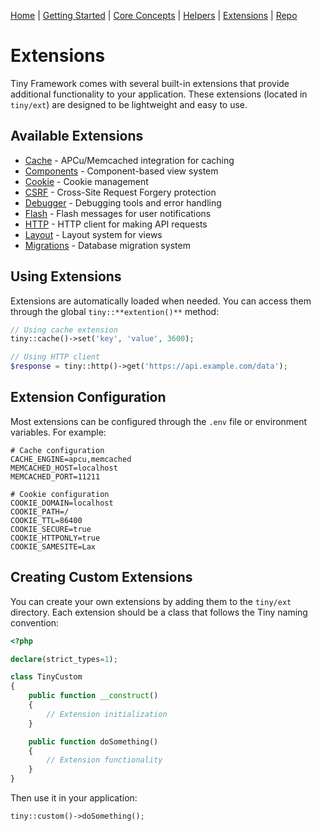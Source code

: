[Home](../readme.md) | [Getting Started](../getting-started) | [Core Concepts](../core-concepts) | [Helpers](../helpers) | [Extensions](../extensions) | [Repo](https://github.com/ranaroussi/tiny)

# Extensions

Tiny Framework comes with several built-in extensions that provide additional functionality to your application. These extensions (located in `tiny/ext`) are designed to be lightweight and easy to use.

## Available Extensions

- [Cache](cache.md) - APCu/Memcached integration for caching
- [Components](components.md) - Component-based view system
- [Cookie](cookie.md) - Cookie management
- [CSRF](csrf.md) - Cross-Site Request Forgery protection
- [Debugger](debugger.md) - Debugging tools and error handling
- [Flash](flash.md) - Flash messages for user notifications
- [HTTP](http.md) - HTTP client for making API requests
- [Layout](layout.md) - Layout system for views
- [Migrations](migrations.md) - Database migration system

## Using Extensions

Extensions are automatically loaded when needed. You can access them through the global `tiny::**extention()**` method:

```php
// Using cache extension
tiny::cache()->set('key', 'value', 3600);

// Using HTTP client
$response = tiny::http()->get('https://api.example.com/data');
```

## Extension Configuration

Most extensions can be configured through the `.env` file or environment variables. For example:

```env
# Cache configuration
CACHE_ENGINE=apcu,memcached
MEMCACHED_HOST=localhost
MEMCACHED_PORT=11211

# Cookie configuration
COOKIE_DOMAIN=localhost
COOKIE_PATH=/
COOKIE_TTL=86400
COOKIE_SECURE=true
COOKIE_HTTPONLY=true
COOKIE_SAMESITE=Lax
```

## Creating Custom Extensions

You can create your own extensions by adding them to the `tiny/ext` directory. Each extension should be a class that follows the Tiny naming convention:

```php
<?php

declare(strict_types=1);

class TinyCustom
{
    public function __construct()
    {
        // Extension initialization
    }

    public function doSomething()
    {
        // Extension functionality
    }
}
```

Then use it in your application:

```php
tiny::custom()->doSomething();
```
